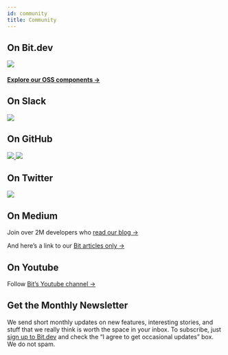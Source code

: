 ```yaml
---
id: community
title: Community
---
```



## On Bit.dev  

<a href="https://bit.dev/teambit/~collections">
    <img src="https://storage.googleapis.com/static.bit.dev/harmony-docs/teambit-org.png"></img>
</a> 

#### [Explore our OSS components ->](https://bit.dev/teambit/~collections)  


## On Slack  

<a href="https://join.slack.com/t/bit-dev-community/shared_invite/enQtNzM2NzQ3MTQzMTg3LWI2YmFmZjQwMTkxNmFmNTVkYzU2MGI2YjgwMmJlZDdkNWVhOGIzZDFlYjg4MGRmOTM4ODAxNTIxMTMwNWVhMzg">
    <img src="https://storage.googleapis.com/static.bit.dev/harmony-docs/communityx3.png"></img>
</a>

## On GitHub  

<a href="https://github.com/teambit/bit">
    <img src="https://storage.googleapis.com/static.bit.dev/harmony-docs/GitHub-Link.png"></img>
</a>  


<a href="https://github.com/teambit">
    <img src="https://storage.googleapis.com/static.bit.dev/harmony-docs/teambit-github-link.png"></img>
</a>


## On Twitter

<a href="https://twitter.com/bitdev_">
    <img src="https://storage.googleapis.com/static.bit.dev/harmony-docs/Twitter-Link.png"></img>
</a>

## On Medium

Join over 2M developers who [read our blog ->](https://blog.bitsrc.io/)

And here’s a link to our [Bit articles only ->](https://blog.bitsrc.io/)

## On Youtube

Follow [Bit’s Youtube channel ->](https://www.youtube.com/channel/UCuNkM3qIO79Q3-VrkcDiXfw)


## Get the Monthly Newsletter

We send short monthly updates on new features, interesting stories, and stuff that we really think is worth the space in your inbox. To subscribe, just [sign up to Bit.dev](https://bit.dev/signup) and check the “I agree to get occasional updates” box. We do not spam.
